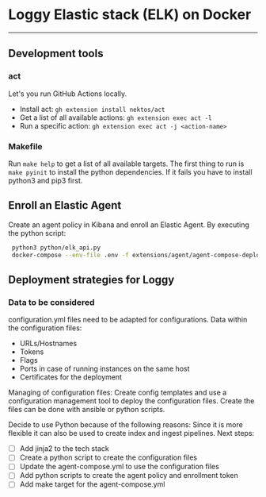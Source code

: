 # Loggy Elastic stack (ELK) on Docker

---

## Development tools

### act

Let's you run GitHub Actions locally.

- Install act: `gh extension install nektos/act`
- Get a list of all available actions: `gh extension exec act -l`
- Run a specific action: `gh extension exec act -j <action-name>`

### Makefile

Run `make help` to get a list of all available targets.
The first thing to run is `make pyinit` to install the python dependencies.
If it fails you have to install python3 and pip3 first.

## Enroll an Elastic Agent

Create an agent policy in Kibana and enroll an Elastic Agent.
By executing the python script:

```bash
 python3 python/elk_api.py
 docker-compose --env-file .env -f extensions/agent/agent-compose-deploy.yml up -d
```

## Deployment strategies for Loggy

### Data to be considered

configuration.yml files need to be adapted for configurations.
Data within the configuration files:

- URLs/Hostnames
- Tokens
- Flags
- Ports in case of running instances on the same host
- Certificates for the deployment

Managing of configuration files:
Create config templates and use a configuration management tool to deploy the configuration files.
Create the files can be done with ansible or python scripts.

Decide to use Python because of the following reasons:
Since it is more flexible it can also be used to create index and ingest pipelines.
Next steps:

- [ ] Add jinja2 to the tech stack
- [ ] Create a python script to create the configuration files
- [ ] Update the agent-compose.yml to use the configuration files
- [ ] Add python scripts to create the agent policy and enrollment token
- [ ] Add make target for the agent-compose.yml

